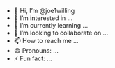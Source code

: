- 👋 Hi, I’m @joe1willing
- 👀 I’m interested in ...
- 🌱 I’m currently learning ...
- 💞️ I’m looking to collaborate on ...
- 📫 How to reach me ...
- 😄 Pronouns: ...
- ⚡ Fun fact: ...

<!---
joe1willing/joe1willing is a ✨ special ✨ repository because its `README.md` (this file) appears on your GitHub profile.
You can click the Preview link to take a look at your changes.
--->
